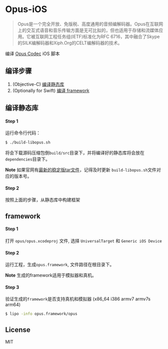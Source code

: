 # Opus-iOS

> Opus是一个完全开放、免版税、高度通用的音频编解码器。Opus在互联网上的交互式语音和音乐传输方面是无可比拟的，但也适用于存储和流媒体应用。它被互联网工程任务组(IETF)标准化为RFC 6716，其中融合了Skype的SILK编解码器和Xiph.Org的CELT编解码器的技术。

编译 [Opus Codec](http://www.opus-codec.org) iOS 脚本

## 编译步骤

1. (Objective-C) [编译静态库](#编译静态库)
2. (Optionally for Swift) [编译 framework ](#framework)

## 编译静态库

#### Step 1

运行命令行代码：

```bash
$ ./build-libopus.sh
```

将会下载源码压缩包倒`build/src`目录下，并将编译好的静态库将会放在`dependencies`目录下。

**Note** 如果官网有[最新的稳定版tar文件](http://opus-codec.org/downloads/)，记得及时更新 `build-libopus.sh`文件对应的版本号。

#### Step 2

按照上面的步骤，从静态库中构建框架


## framework

#### Step 1

打开 `opus/opus.xcodeproj` 文件, 选择 `UniversalTarget` 和 `Generic iOS Device`

#### Step 2

运行工程，生成`opus.framework`, 文件路径在根目录下。

**Note** 生成的framework适用于模拟器和真机。



#### Step 3

验证生成的`framework`是否支持真机和模拟器 (x86_64 i386 armv7 armv7s arm64)

```bash
$ lipo -info opus.framework/opus
```

## License

MIT
